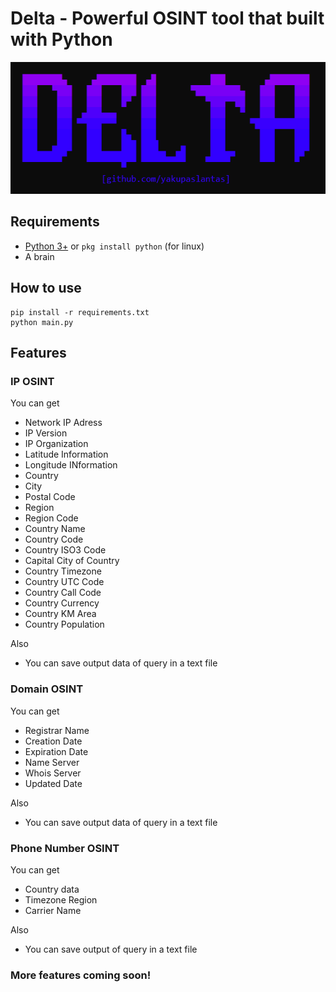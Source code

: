 # Delta - Powerful OSINT tool that built with Python
<p align=center> 
    <img src="https://github.com/yakupaslantas/delta/blob/main/.github/delta.png">
</p>


## Requirements
- [Python 3+](https://www.python.org/downloads/) or `pkg install python` (for linux) 
- A brain

## How to use
```
pip install -r requirements.txt
python main.py
```

## Features
### IP OSINT
You can get
- Network IP Adress
- IP Version
- IP Organization
- Latitude Information
- Longitude INformation
- Country
- City
- Postal Code
- Region
- Region Code
- Country Name
- Country Code
- Country ISO3 Code
- Capital City of Country
- Country Timezone
- Country UTC Code
- Country Call Code
- Country Currency
- Country KM Area
- Country Population
  

Also

- You can save output data of query in a text file


### Domain OSINT

You can get
 - Registrar Name
 - Creation Date
 - Expiration Date
 - Name Server
 - Whois Server
 - Updated Date

Also

  - You can save output data of query in a text file


### Phone Number OSINT

You can get 
 - Country data
 - Timezone Region
 - Carrier Name

Also

  - You can save output of query in a text file

### More features coming soon!
